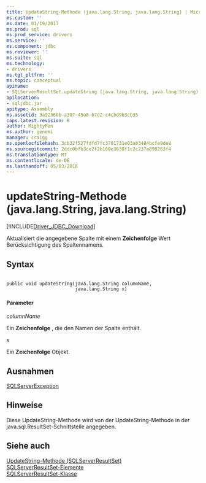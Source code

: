 ```yaml
---
title: UpdateString-Methode (java.lang.String, java.lang.String) | Microsoft Docs
ms.custom: ''
ms.date: 01/19/2017
ms.prod: sql
ms.prod_service: drivers
ms.service: ''
ms.component: jdbc
ms.reviewer: ''
ms.suite: sql
ms.technology:
- drivers
ms.tgt_pltfrm: ''
ms.topic: conceptual
apiname:
- SQLServerResultSet.updateString (java.lang.String, java.lang.String)
apilocation:
- sqljdbc.jar
apitype: Assembly
ms.assetid: 3a9236bb-a307-45a8-b7d2-c4cbd9b3cb35
caps.latest.revision: 8
author: MightyPen
ms.author: genemi
manager: craigg
ms.openlocfilehash: 3cb32f527fdfd7fc3701731e03ab3484bcfe9de8
ms.sourcegitcommit: 2ddc0bfb3ce2f2b160e3638f1c2c237a898263f4
ms.translationtype: MT
ms.contentlocale: de-DE
ms.lasthandoff: 05/03/2018
---
```

# <a name="updatestring-method-javalangstring-javalangstring"></a>updateString-Methode (java.lang.String, java.lang.String)
[!INCLUDE[Driver_JDBC_Download](../../../includes/driver_jdbc_download.md)]

  Aktualisiert die angegebene Spalte mit einem **Zeichenfolge** Wert Berücksichtigung des Spaltennamens.  
  
## <a name="syntax"></a>Syntax  
  
```  
  
public void updateString(java.lang.String columnName,  
                         java.lang.String x)  
```  
  
#### <a name="parameters"></a>Parameter  
 *columnName*  
  
 Ein **Zeichenfolge** , die den Namen der Spalte enthält.  
  
 *x*  
  
 Ein **Zeichenfolge** Objekt.  
  
## <a name="exceptions"></a>Ausnahmen  
 [SQLServerException](../../../connect/jdbc/reference/sqlserverexception-class.md)  
  
## <a name="remarks"></a>Hinweise  
 Diese UpdateString-Methode wird von der UpdateString-Methode in der java.sql.ResultSet-Schnittstelle angegeben.  
  
## <a name="see-also"></a>Siehe auch  
 [UpdateString-Methode &#40;SQLServerResultSet&#41;](../../../connect/jdbc/reference/updatestring-method-sqlserverresultset.md)   
 [SQLServerResultSet-Elemente](../../../connect/jdbc/reference/sqlserverresultset-members.md)   
 [SQLServerResultSet-Klasse](../../../connect/jdbc/reference/sqlserverresultset-class.md)  
  
  
